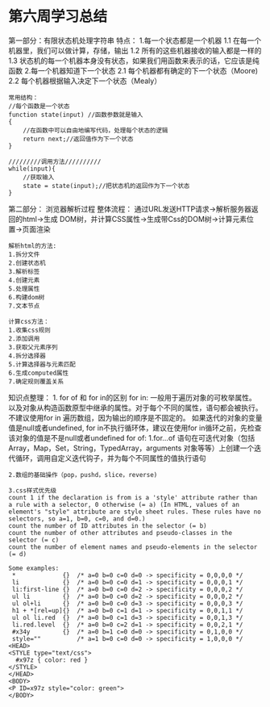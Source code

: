 # 第六周学习总结
第一部分：有限状态机处理字符串
	特点：
	1.每一个状态都是一个机器
		1.1 在每一个机器里，我们可以做计算，存储，输出
		1.2 所有的这些机器接收的输入都是一样的
		1.3 状态机的每一个机器本身没有状态，如果我们用函数来表示的话，它应该是纯函数
	2.每一个机器知道下一个状态
		2.1 每个机器都有确定的下一个状态（Moore)
		2.2 每个机器根据输入决定下一个状态（Mealy）
	
	常用结构：
	//每个函数是一个状态
	function state(input) //函数参数就是输入
	{
		//在函数中可以自由地编写代码，处理每个状态的逻辑
		return next;//返回值作为下一个状态
	}
	
	/////////调用方法//////////
	while(input){
		//获取输入
		state = state(input);//把状态机的返回作为下一个状态
	}
	
第二部分： 浏览器解析过程
	整体流程：
	通过URL发送HTTP请求->解析服务器返回的html->生成	DOM树，并计算CSS属性->生成带Css的DOM树->计算元素位置->页面渲染
	
	解析html的方法:
	1.拆分文件
	2.创建状态机
	3.解析标签
	4.创建元素
	5.处理属性
	6.构建dom树
	7.文本节点
	
	计算css方法：
	1.收集css规则
	2.添加调用
	3.获取父元素序列
	4.拆分选择器
	5.计算选择器与元素匹配
	6.生成computed属性
	7.确定规则覆盖关系
	
知识点整理：
	1. for of 和 for in的区别
		for in:
			一般用于遍历对象的可枚举属性。以及对象从构造函数原型中继承的属性。对于每个不同的属性，语句都会被执行。
			不建议使用for in 遍历数组，因为输出的顺序是不固定的。
			如果迭代的对象的变量值是null或者undefined, for in不执行循环体，建议在使用for in循环之前，先检查该对象的值是不是null或者undefined
		for of:
			1.for…of 语句在可迭代对象（包括 Array，Map，Set，String，TypedArray，arguments 对象等等）上创建一个迭代循环，调用自定义迭代钩子，并为每个不同属性的值执行语句
			
	2.数组的基础操作（pop，pushd，slice，reverse)
	
	3.css样式优先级
	count 1 if the declaration is from is a 'style' attribute rather than a rule with a selector, 0 otherwise (= a) (In HTML, values of an element's "style" attribute are style sheet rules. These rules have no selectors, so a=1, b=0, c=0, and d=0.)
	count the number of ID attributes in the selector (= b)
	count the number of other attributes and pseudo-classes in the selector (= c)
	count the number of element names and pseudo-elements in the selector (= d)
	
	Some examples:
	 *             {}  /* a=0 b=0 c=0 d=0 -> specificity = 0,0,0,0 */
	 li            {}  /* a=0 b=0 c=0 d=1 -> specificity = 0,0,0,1 */
	 li:first-line {}  /* a=0 b=0 c=0 d=2 -> specificity = 0,0,0,2 */
	 ul li         {}  /* a=0 b=0 c=0 d=2 -> specificity = 0,0,0,2 */
	 ul ol+li      {}  /* a=0 b=0 c=0 d=3 -> specificity = 0,0,0,3 */
	 h1 + *[rel=up]{}  /* a=0 b=0 c=1 d=1 -> specificity = 0,0,1,1 */
	 ul ol li.red  {}  /* a=0 b=0 c=1 d=3 -> specificity = 0,0,1,3 */
	 li.red.level  {}  /* a=0 b=0 c=2 d=1 -> specificity = 0,0,2,1 */
	 #x34y         {}  /* a=0 b=1 c=0 d=0 -> specificity = 0,1,0,0 */
	 style=""          /* a=1 b=0 c=0 d=0 -> specificity = 1,0,0,0 */
	<HEAD>
	<STYLE type="text/css">
	  #x97z { color: red }
	</STYLE>
	</HEAD>
	<BODY>
	<P ID=x97z style="color: green">
	</BODY>
	